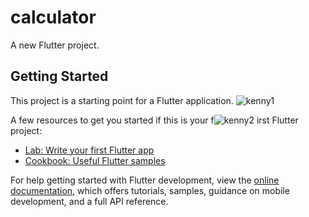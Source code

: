 # calculator

A new Flutter project.

## Getting Started

This project is a starting point for a Flutter application.
![kenny1](https://github.com/Kenny12-cyber/ass/assets/138286862/faaf605c-5a10-4fa8-91df-26a691b7bdeb)

A few resources to get you started if this is your f![kenny2](https://github.com/Kenny12-cyber/ass/assets/138286862/afd2aa6e-3366-4daf-93fc-dfec2827352d)
irst Flutter project:

- [Lab: Write your first Flutter app](https://docs.flutter.dev/get-started/codelab)
- [Cookbook: Useful Flutter samples](https://docs.flutter.dev/cookbook)

For help getting started with Flutter development, view the
[online documentation](https://docs.flutter.dev/), which offers tutorials,
samples, guidance on mobile development, and a full API reference.
